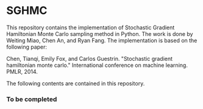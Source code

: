 # SGHMC

This repository contains the implementation of Stochastic Gradient Hamiltonian Monte Carlo sampling method in Python. The work is done by Weiting Miao, Chen An, and Ryan Fang. The implementation is based on the following paper: 

Chen, Tianqi, Emily Fox, and Carlos Guestrin. "Stochastic gradient hamiltonian monte carlo." International conference on machine learning. PMLR, 2014.

The following contents are contained in this repository.

### To be completed





